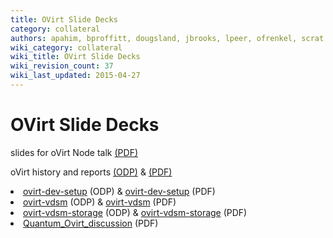 ```yaml
---
title: OVirt Slide Decks
category: collateral
authors: apahim, bproffitt, dougsland, jbrooks, lpeer, ofrenkel, scrat
wiki_category: collateral
wiki_title: OVirt Slide Decks
wiki_revision_count: 37
wiki_last_updated: 2015-04-27
---
```


# OVirt Slide Decks

slides for oVirt Node talk [(PDF)](http://www.ovirt.org/wp-content/uploads/2011/11/ovirt-node.pdf)

oVirt history and reports [(ODP)](http://www.ovirt.org/wp-content/uploads/2011/11/oVirt_history_and_reports.odp) & [(PDF)](http://www.ovirt.org/wp-content/uploads/2011/11/oVirt_history_and_reports.pdf)

<li>
<a href="http://www.ovirt.org/wp-content/uploads/2011/11/ovirt-dev-setup.odp">ovirt-dev-setup</a> (ODP) & <a href="http://www.ovirt.org/wp-content/uploads/2011/11/ovirt-dev-setup.pdf">ovirt-dev-setup</a> (PDF)

</li>
<li>
<a href="http://www.ovirt.org/wp-content/uploads/2011/11/ovirt-vdsm.odp">ovirt-vdsm</a> (ODP) & <a href="http://www.ovirt.org/wp-content/uploads/2011/11/ovirt-vdsm.pdf">ovirt-vdsm</a> (PDF)

</li>
<li>
<a href="http://www.ovirt.org/wp-content/uploads/2011/11/ovirt-vdsm-storage.odp">ovirt-vdsm-storage</a> (ODP) & <a href="http://www.ovirt.org/wp-content/uploads/2011/11/ovirt-vdsm-storage.pdf">ovirt-vdsm-storage</a> (PDF)

</li>
<li>
<a href="http://www.ovirt.org/wp-content/uploads/2011/11/Quantum_Ovirt_discussion.pdf">Quantum_Ovirt_discussion</a> (PDF)

</li>
<categoy:collateral>

